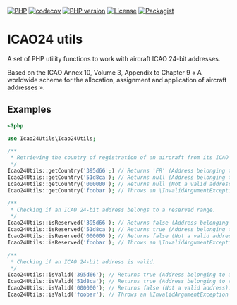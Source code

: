 [![PHP](https://github.com/jbroutier/icao24-utils/actions/workflows/php.yml/badge.svg)](https://github.com/jbroutier/icao24-utils/actions/workflows/php.yml)
[![codecov](https://codecov.io/gh/jbroutier/icao24-utils/branch/main/graph/badge.svg?token=6G9R14FGBG)](https://codecov.io/gh/jbroutier/icao24-utils)
[![PHP version](https://img.shields.io/badge/php-8.0+-787cb5?logo=php)](https://github.com/jbroutier/icao24-utils)
[![License](https://img.shields.io/github/license/jbroutier/icao24-utils)](https://github.com/jbroutier/icao24-utils/blob/main/LICENSE)
[![Packagist](https://img.shields.io/packagist/v/jbroutier/icao24-utils)](https://packagist.org/packages/jbroutier/icao24-utils)

# ICAO24 utils

A set of PHP utility functions to work with aircraft ICAO 24-bit addresses.

Based on the ICAO Annex 10, Volume 3, Appendix to Chapter 9 « A worldwide scheme for the allocation, assignment and
application of aircraft addresses ».

## Examples

```php
<?php

use Icao24Utils\Icao24Utils;

/**
 * Retrieving the country of registration of an aircraft from its ICAO 24-bit address.
 */
Icao24Utils::getCountry('395d66';) // Returns 'FR' (Address belonging to an allocated block for France).
Icao24Utils::getCountry('51d8ca'); // Returns null (Address belonging to reserved block).
Icao24Utils::getCountry('000000'); // Returns null (Not a valid address).
Icao24Utils::getCountry('foobar'); // Throws an \InvalidArgumentException (Malformed address).

/**
 * Checking if an ICAO 24-bit address belongs to a reserved range.
 */
Icao24Utils::isReserved('395d66'); // Returns false (Address belonging to an allocated block for France).
Icao24Utils::isReserved('51d8ca'); // Returns true (Address belonging to reserved block).
Icao24Utils::isReserved('000000'); // Returns false (Not a valid address).
Icao24Utils::isReserved('foobar'); // Throws an \InvalidArgumentException (Malformed address).

/**
 * Checking if an ICAO 24-bit address is valid.
 */
Icao24Utils::isValid('395d66'); // Returns true (Address belonging to an allocated block for France).
Icao24Utils::isValid('51d8ca'); // Returns true (Address belonging to reserved block).
Icao24Utils::isValid('000000'); // Returns false (Not a valid address).
Icao24Utils::isValid('foobar'); // Throws an \InvalidArgumentException (Malformed address).
```
